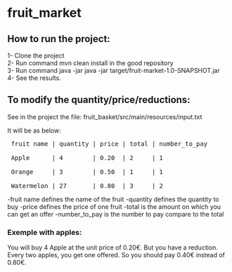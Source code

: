 # fruit_market

## How to run the project:
1- Clone the project<br />
2- Run command mvn clean install in the good repository<br />
3- Run command java -jar java -jar target/fruit-market-1.0-SNAPSHOT.jar<br />
4- See the results.


## To modify the quantity/price/reductions:

See in the project the file: fruit_basket/src/main/resources/input.txt

It will be as below:

<pre> fruit name | quantity | price | total | number_to_pay<br />
 Apple      | 4        | 0.20  | 2     | 1<br />
 Orange     | 3        | 0.50  | 1     | 1<br />
 Watermelon | 27       | 0.80  | 3     | 2</pre>

-fruit name defines the name of the fruit
-quantity defines the quantity to buy
-price defines the price of one fruit
-total is the amount on which you can get an offer
-number_to_pay is the number to pay compare to the total

###  Exemple with apples: 
You will buy 4 Apple at the unit price of 0.20€.
But you have a reduction. Every two apples, you get one offered.
So you should pay 0.40€ instead of 0.80€.
